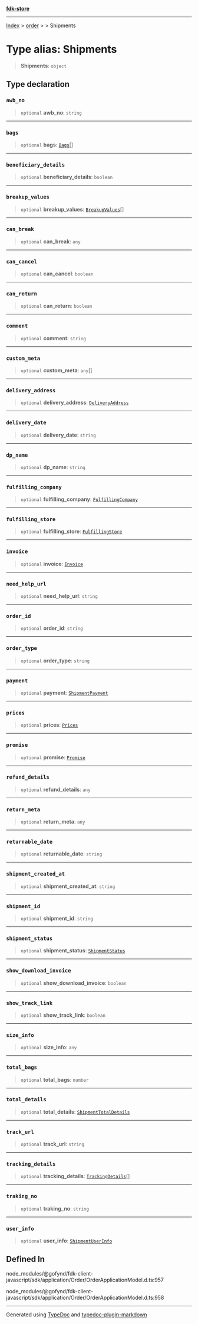 [**fdk-store**](../../../README.md)
***

[Index](../../../API.md) > [order](../../README.md) > [<internal>](../README.md) > Shipments

# Type alias: Shipments

> **Shipments**: `object`

## Type declaration

### `awb_no`

> `optional` **awb\_no**: `string`

***

### `bags`

> `optional` **bags**: [`Bags`](type-alias.Bags.md)[]

***

### `beneficiary_details`

> `optional` **beneficiary\_details**: `boolean`

***

### `breakup_values`

> `optional` **breakup\_values**: [`BreakupValues`](type-alias.BreakupValues.md)[]

***

### `can_break`

> `optional` **can\_break**: `any`

***

### `can_cancel`

> `optional` **can\_cancel**: `boolean`

***

### `can_return`

> `optional` **can\_return**: `boolean`

***

### `comment`

> `optional` **comment**: `string`

***

### `custom_meta`

> `optional` **custom\_meta**: `any`[]

***

### `delivery_address`

> `optional` **delivery\_address**: [`DeliveryAddress`](type-alias.DeliveryAddress.md)

***

### `delivery_date`

> `optional` **delivery\_date**: `string`

***

### `dp_name`

> `optional` **dp\_name**: `string`

***

### `fulfilling_company`

> `optional` **fulfilling\_company**: [`FulfillingCompany`](type-alias.FulfillingCompany.md)

***

### `fulfilling_store`

> `optional` **fulfilling\_store**: [`FulfillingStore`](type-alias.FulfillingStore.md)

***

### `invoice`

> `optional` **invoice**: [`Invoice`](type-alias.Invoice.md)

***

### `need_help_url`

> `optional` **need\_help\_url**: `string`

***

### `order_id`

> `optional` **order\_id**: `string`

***

### `order_type`

> `optional` **order\_type**: `string`

***

### `payment`

> `optional` **payment**: [`ShipmentPayment`](type-alias.ShipmentPayment.md)

***

### `prices`

> `optional` **prices**: [`Prices`](type-alias.Prices.md)

***

### `promise`

> `optional` **promise**: [`Promise`](type-alias.Promise.md)

***

### `refund_details`

> `optional` **refund\_details**: `any`

***

### `return_meta`

> `optional` **return\_meta**: `any`

***

### `returnable_date`

> `optional` **returnable\_date**: `string`

***

### `shipment_created_at`

> `optional` **shipment\_created\_at**: `string`

***

### `shipment_id`

> `optional` **shipment\_id**: `string`

***

### `shipment_status`

> `optional` **shipment\_status**: [`ShipmentStatus`](type-alias.ShipmentStatus.md)

***

### `show_download_invoice`

> `optional` **show\_download\_invoice**: `boolean`

***

### `show_track_link`

> `optional` **show\_track\_link**: `boolean`

***

### `size_info`

> `optional` **size\_info**: `any`

***

### `total_bags`

> `optional` **total\_bags**: `number`

***

### `total_details`

> `optional` **total\_details**: [`ShipmentTotalDetails`](type-alias.ShipmentTotalDetails.md)

***

### `track_url`

> `optional` **track\_url**: `string`

***

### `tracking_details`

> `optional` **tracking\_details**: [`TrackingDetails`](type-alias.TrackingDetails.md)[]

***

### `traking_no`

> `optional` **traking\_no**: `string`

***

### `user_info`

> `optional` **user\_info**: [`ShipmentUserInfo`](type-alias.ShipmentUserInfo.md)

## Defined In

node\_modules/@gofynd/fdk-client-javascript/sdk/application/Order/OrderApplicationModel.d.ts:957

node\_modules/@gofynd/fdk-client-javascript/sdk/application/Order/OrderApplicationModel.d.ts:958

***
Generated using [TypeDoc](https://typedoc.org/) and [typedoc-plugin-markdown](https://www.npmjs.com/package/typedoc-plugin-markdown)
